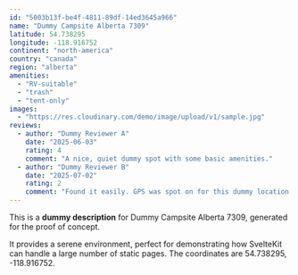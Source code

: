 ```yaml
---
id: "5003b13f-be4f-4811-89df-14ed3645a966"
name: "Dummy Campsite Alberta 7309"
latitude: 54.738295
longitude: -118.916752
continent: "north-america"
country: "canada"
region: "alberta"
amenities:
  - "RV-suitable"
  - "trash"
  - "tent-only"
images:
  - "https://res.cloudinary.com/demo/image/upload/v1/sample.jpg"
reviews:
  - author: "Dummy Reviewer A"
    date: "2025-06-03"
    rating: 4
    comment: "A nice, quiet dummy spot with some basic amenities."
  - author: "Dummy Reviewer B"
    date: "2025-07-02"
    rating: 2
    comment: "Found it easily. GPS was spot on for this dummy location."
---
```


This is a **dummy description** for Dummy Campsite Alberta 7309, generated for the proof of concept.

It provides a serene environment, perfect for demonstrating how SvelteKit can handle a large number of static pages. The coordinates are 54.738295, -118.916752.
